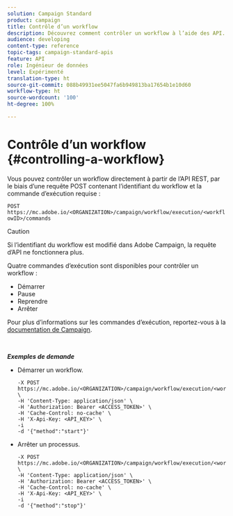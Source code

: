 ```yaml
---
solution: Campaign Standard
product: campaign
title: Contrôle d’un workflow
description: Découvrez comment contrôler un workflow à l’aide des API.
audience: developing
content-type: reference
topic-tags: campaign-standard-apis
feature: API
role: Ingénieur de données
level: Expérimenté
translation-type: ht
source-git-commit: 088b49931ee5047fa6b949813ba17654b1e10d60
workflow-type: ht
source-wordcount: '100'
ht-degree: 100%

---
```



# Contrôle d’un workflow {#controlling-a-workflow}

Vous pouvez contrôler un workflow directement à partir de l’API REST, par le biais d’une requête POST contenant l’identifiant du workflow et la commande d’exécution requise :

`POST https://mc.adobe.io/<ORGANIZATION>/campaign/workflow/execution/<workflowID>/commands`

>[!CAUTION]
>
>Si l’identifiant du workflow est modifié dans Adobe Campaign, la requête d’API ne fonctionnera plus.

Quatre commandes d’exécution sont disponibles pour contrôler un workflow :

* Démarrer
* Pause
* Reprendre
* Arrêter

Pour plus d’informations sur les commandes d’exécution, reportez-vous à la [documentation de Campaign](https://docs.adobe.com/content/help/fr-FR/campaign-standard/using/managing-processes-and-data/executing-a-workflow/about-workflow-execution.html).

<br/>

***Exemples de demande***

* Démarrer un workflow.

   ```
   -X POST https://mc.adobe.io/<ORGANIZATION>/campaign/workflow/execution/<workflowID>/commands \
   -H 'Content-Type: application/json' \
   -H 'Authorization: Bearer <ACCESS_TOKEN>' \
   -H 'Cache-Control: no-cache' \
   -H 'X-Api-Key: <API_KEY>' \
   -i
   -d '{"method":"start"}'
   ```

   <!-- + réponse -->

* Arrêter un processus.

   ```
   -X POST https://mc.adobe.io/<ORGANIZATION>/campaign/workflow/execution/<workflowID>/commands \
   -H 'Content-Type: application/json' \
   -H 'Authorization: Bearer <ACCESS_TOKEN>' \
   -H 'Cache-Control: no-cache' \
   -H 'X-Api-Key: <API_KEY>' \
   -i
   -d '{"method":"stop"}'
   ```

   <!-- + réponse -->
